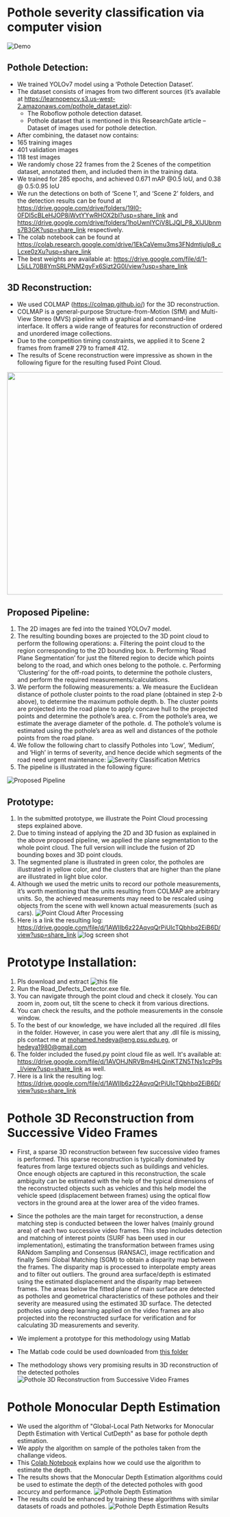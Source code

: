 # Pothole severity classification via computer vision
![Demo](https://github.com/hedeya1980/Images/blob/main/SDAIA_scene2_half_shorter.gif)
## Pothole Detection:
*	We trained YOLOv7 model using a ‘Pothole Detection Dataset’.
*	The dataset consists of images from two different sources (it’s available at https://learnopencv.s3.us-west-2.amazonaws.com/pothole_dataset.zip):
    *	The Roboflow pothole detection dataset.
    *	Pothole dataset that is mentioned in this ResearchGate article – Dataset of images used for pothole detection.
*	After combining, the dataset now contains:
   *	165 training images
   *	401 validation images
   *	118 test images
*	We randomly chose 22 frames from the 2 Scenes of the competition dataset, annotated them, and included them in the training data.
*	We trained for 285 epochs, and achieved 0.671 mAP @0.5 IoU, and 0.38 @ 0.5:0.95 IoU
*	We run the detections on both of ‘Scene 1’, and ‘Scene 2’ folders, and the detection results can be found at https://drive.google.com/drive/folders/19I0-0FDI5cBLeHJOP8iWvtYYwRHOX2bI?usp=share_link and https://drive.google.com/drive/folders/1hoUwnIYCiV8LJQI_P8_XIJUbnms7B3GK?usp=share_link respectively.
*	The colab notebook can be found at https://colab.research.google.com/drive/1EkCaVemu3ms3FNdmtjuIp8_cLcxe0zXu?usp=share_link
*	The best weights are available at: https://drive.google.com/file/d/1-L5jLL70B8YmSRLPNM2gyFx6Sizt2G0I/view?usp=share_link

## 3D Reconstruction:
*	We used COLMAP (https://colmap.github.io/) for the 3D reconstruction.  
*	COLMAP is a general-purpose Structure-from-Motion (SfM) and Multi-View Stereo (MVS) pipeline with a graphical and command-line interface. It offers a wide range of features for reconstruction of ordered and unordered image collections.
*	Due to the competition timing constraints, we applied it to Scene 2 frames from frame# 279 to frame# 412.
*	The results of Scene reconstruction were impressive as shown in the following figure for the resulting fused Point Cloud.
<p>
    <img src="https://raw.githubusercontent.com/hedeya1980/Images/main/scene.png" width="1000" height="520" />
</p>

## Proposed Pipeline:
1.	The 2D images are fed into the trained YOLOv7 model.
2.	The resulting bounding boxes are projected to the 3D point cloud to perform the following operations:
  a.	Filtering the point cloud to the region corresponding to the 2D bounding box.
  b.	Performing ‘Road Plane Segmentation’ for just the filtered region to decide which points belong to the road, and which ones belong to the pothole.
  c.	Performing ‘Clustering’ for the off-road points, to determine the pothole clusters, and perform the required measurements/calculations.
3.	We perform the following measurements:
  a.	We measure the Euclidean distance of pothole cluster points to the road plane (obtained in step 2-b above), to determine the maximum pothole depth.
  b.	The cluster points are projected into the road plane to apply concave hull to the projected points and determine the pothole’s area.
  c.	From the pothole’s area, we estimate the average diameter of the pothole.
  d.	The pothole’s volume is estimated using the pothole’s area as well and distances of the pothole points from the road plane.
4.	We follow the following chart to classify Potholes into ‘Low’, ‘Medium’, and ‘High’ in terms of severity, and hence decide which segments of the road need urgent maintenance:
![Severity Classification Metrics](https://raw.githubusercontent.com/hedeya1980/Images/main/severity.png)
5.	The pipeline is illustrated in the following figure:

![Proposed Pipeline](https://raw.githubusercontent.com/hedeya1980/Images/main/pipeline.png)

## Prototype:
1.	In the submitted prototype, we illustrate the Point Cloud processing steps explained above.
2.	Due to timing instead of applying the 2D and 3D fusion as explained in the above proposed pipeline, we applied the plane segmentation to the whole point cloud. The full version will include the fusion of 2D bounding boxes and 3D point clouds.
3.	The segmented plane is illustrated in green color, the potholes are illustrated in yellow color, and the clusters that are higher than the plane are illustrated in light blue color.
4.	Although we used the metric units to record our pothole measurements, it’s worth mentioning that the units resulting from COLMAP are arbitrary units. So, the achieved measurements may need to be rescaled using objects from the scene with well known actual measurements (such as cars).
![Point Cloud After Processing](https://github.com/hedeya1980/Images/blob/main/processed_scene.png)
5.	Here is a link the resulting log: https://drive.google.com/file/d/1AWIIb6z22AqvqQrPiUIcTQbhbq2EiB6D/view?usp=share_link
![log screen shot](https://raw.githubusercontent.com/hedeya1980/Images/main/log.png)

# Prototype Installation:
1. Pls download and extract ![this file](https://drive.google.com/file/d/1AUF5RCf9uhvGzKIf5RreTHtXWKXzxu7j/view?usp=share_link)
2. Run the Road_Defects_Detector.exe file.
3. You can navigate through the point cloud and check it closely. You can zoom in, zoom out, tilt the scene to check it from various directions.
4. You can check the results, and the pothole measurements in the console window.
5. To the best of our knowledge, we have included all the required .dll files in the folder. However, in case you were alert that any .dll file is missing, pls contact me at mohamed.hedeya@eng.psu.edu.eg, or hedeya1980@gmail.com
6. The folder included the fused.py point cloud file as well. It's available at: https://drive.google.com/file/d/1AVOHJNRVBm4HLQinKTZN5TNs1czP9s_l/view?usp=share_link as well.
7. Here is a link the resulting log: https://drive.google.com/file/d/1AWIIb6z22AqvqQrPiUIcTQbhbq2EiB6D/view?usp=share_link

# Pothole 3D Reconstruction from Successive Video Frames
* First, a sparse 3D reconstruction between few successive video frames is performed. This sparse reconstruction is typically dominated by features from large textured objects such as buildings and vehicles. Once enough objects are captured in this reconstruction, the scale ambiguity can be estimated with the help of the typical dimensions of the reconstructed objects such as vehicles and this help model the vehicle speed (displacement between frames) using the optical flow vectors in the ground area at the lower area of the video frames.

* Since the potholes are the main target for reconstruction, a dense matching step is conducted between the lower halves (mainly ground area) of each two successive video frames. This step includes detection and matching of interest points (SURF has been used in our implementation), estimating the transformation between frames using RANdom Sampling and Consensus (RANSAC), image rectification and finally Semi Global Matching (SGM) to obtain a disparity map between the frames. The disparity map is processed to interpolate empty areas and to filter out outliers. The ground area surface/depth is estimated using the estimated displacement and the disparity map between frames. The areas below the fitted plane of main surface are detected as potholes and geometrical characteristics of these potholes and their severity are measured using the estimated 3D surface. The detected potholes using deep learning applied on the video frames are also projected into the reconstructed surface for verification and for calculating 3D measurements and severity.

* We implement a prototype for this methodology using Matlab
* The Matlab code could be used downloaded from [this folder](https://drive.google.com/drive/folders/1YZ75HNhuJd4ewAW3xJ8ZBN8JDMbvMS7v?usp=share_link) 
* The methodology shows very promising results in 3D reconstruction of the detected potholes
![Pothole 3D Reconstruction from Successive Video Frames](https://raw.githubusercontent.com/emad-elsayed/Images/main/Pothole%203D%20Reconstruction.png) 

# Pothole Monocular Depth Estimation
* We used the algorithm of "Global-Local Path Networks for Monocular Depth Estimation with Vertical CutDepth" as base for pothole depth estimation.
* We apply the algorithm on sample of the potholes taken from the challange videos. 
* This [Colab Notebook](https://colab.research.google.com/drive/1183Ak-zCc88ZlOVf--ou4XXgDIL5bC5Y?usp=share_link) explains how we could use the algorithm to estimate the depth.
* The results shows that the Monocular Depth Estimation algorithms could be used to estimate the depth of the detected potholes with good accurcy and performance.
![Pothole Depth Estimation](https://raw.githubusercontent.com/emad-elsayed/Images/main/Pothole%20Depth%20Estimation.png)
* The results could be enhanced by training these algorithms with similar datasets of roads and potholes.
![Pothole Depth Estimation Results](https://raw.githubusercontent.com/emad-elsayed/Images/main/Potholes%20Depth%20Estimation%20Results.png)




